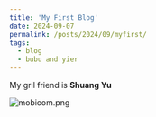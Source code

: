 ```yaml
---
title: 'My First Blog'
date: 2024-09-07
permalink: /posts/2024/09/myfirst/
tags:
  - blog
  - bubu and yier
---
```


My gril friend is **Shuang Yu**

![mobicom.png](https://github.com/isabelleliu630/isabelleliu630.github.io/blob/master/files/figures/mobicom.png?raw=true)
